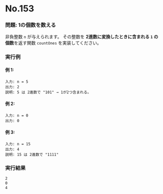 # No.153

### 問題: 1の個数を数える

非負整数 `n` が与えられます。
その整数を **2進数に変換したときに含まれる `1` の個数**を返す関数 `countOnes` を実装してください。

### 実行例

#### 例 1:

```
入力: n = 5
出力: 2
説明: 5 は 2進数で "101" → 1が2つ含まれる。
```

#### 例 2:

```
入力: n = 0
出力: 0
```

#### 例 3:

```
入力: n = 15
出力: 4
説明: 15 は 2進数で "1111"
```

### 実行結果

```sh
2
0
4
```
